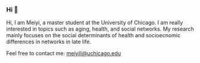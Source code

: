 ### Hi 👋

Hi, I am Meiyi, a master student at the University of Chicago. I am really interested in topics such as aging, health, and social networks. My research mainly focuses on the social determinants of health and socioecnomic differences in networks in late life.

Feel free to contact me: meiyili@uchicago.edu
<!--
**meiyi-li/meiyi-li** is a ✨ _special_ ✨ repository because its `README.md` (this file) appears on your GitHub profile.

Here are some ideas to get you started:



- 🔭 I’m currently working on ...
- 🌱 I’m currently learning ...
- 👯 I’m looking to collaborate on ...
- 🤔 I’m looking for help with ...
- 💬 Ask me about ...
- 📫 How to reach me: ...
- 😄 Pronouns: ...
- ⚡ Fun fact: ...
-->
